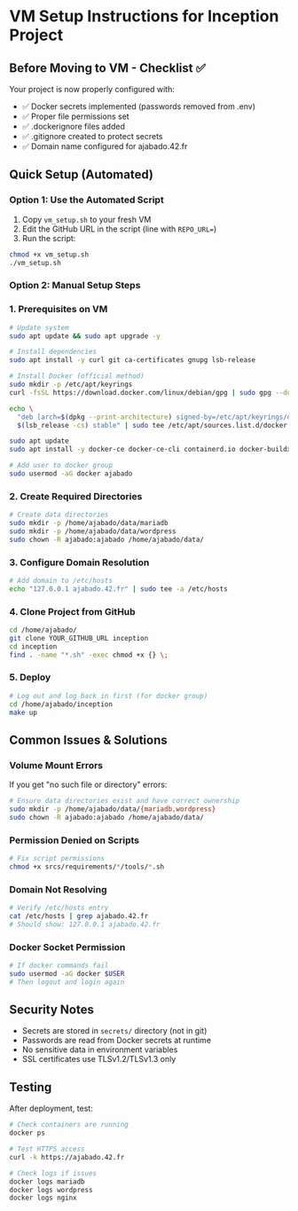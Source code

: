 # VM Setup Instructions for Inception Project

## Before Moving to VM - Checklist ✅

Your project is now properly configured with:
- ✅ Docker secrets implemented (passwords removed from .env)
- ✅ Proper file permissions set
- ✅ .dockerignore files added
- ✅ .gitignore created to protect secrets
- ✅ Domain name configured for ajabado.42.fr

## Quick Setup (Automated)

### Option 1: Use the Automated Script
1. Copy `vm_setup.sh` to your fresh VM
2. Edit the GitHub URL in the script (line with `REPO_URL=`)
3. Run the script:
```bash
chmod +x vm_setup.sh
./vm_setup.sh
```

### Option 2: Manual Setup Steps

### 1. Prerequisites on VM
```bash
# Update system
sudo apt update && sudo apt upgrade -y

# Install dependencies
sudo apt install -y curl git ca-certificates gnupg lsb-release

# Install Docker (official method)
sudo mkdir -p /etc/apt/keyrings
curl -fsSL https://download.docker.com/linux/debian/gpg | sudo gpg --dearmor -o /etc/apt/keyrings/docker.gpg

echo \
  "deb [arch=$(dpkg --print-architecture) signed-by=/etc/apt/keyrings/docker.gpg] https://download.docker.com/linux/debian \
  $(lsb_release -cs) stable" | sudo tee /etc/apt/sources.list.d/docker.list > /dev/null

sudo apt update
sudo apt install -y docker-ce docker-ce-cli containerd.io docker-buildx-plugin docker-compose-plugin

# Add user to docker group
sudo usermod -aG docker ajabado
```

### 2. Create Required Directories
```bash
# Create data directories
sudo mkdir -p /home/ajabado/data/mariadb
sudo mkdir -p /home/ajabado/data/wordpress
sudo chown -R ajabado:ajabado /home/ajabado/data/
```

### 3. Configure Domain Resolution
```bash
# Add domain to /etc/hosts
echo "127.0.0.1 ajabado.42.fr" | sudo tee -a /etc/hosts
```

### 4. Clone Project from GitHub
```bash
cd /home/ajabado/
git clone YOUR_GITHUB_URL inception
cd inception
find . -name "*.sh" -exec chmod +x {} \;
```

### 5. Deploy
```bash
# Log out and log back in first (for docker group)
cd /home/ajabado/inception
make up
```

## Common Issues & Solutions

### Volume Mount Errors
If you get "no such file or directory" errors:
```bash
# Ensure data directories exist and have correct ownership
sudo mkdir -p /home/ajabado/data/{mariadb,wordpress}
sudo chown -R ajabado:ajabado /home/ajabado/data/
```

### Permission Denied on Scripts
```bash
# Fix script permissions
chmod +x srcs/requirements/*/tools/*.sh
```

### Domain Not Resolving
```bash
# Verify /etc/hosts entry
cat /etc/hosts | grep ajabado.42.fr
# Should show: 127.0.0.1 ajabado.42.fr
```

### Docker Socket Permission
```bash
# If docker commands fail
sudo usermod -aG docker $USER
# Then logout and login again
```

## Security Notes
- Secrets are stored in `secrets/` directory (not in git)
- Passwords are read from Docker secrets at runtime
- No sensitive data in environment variables
- SSL certificates use TLSv1.2/TLSv1.3 only

## Testing
After deployment, test:
```bash
# Check containers are running
docker ps

# Test HTTPS access
curl -k https://ajabado.42.fr

# Check logs if issues
docker logs mariadb
docker logs wordpress
docker logs nginx
```